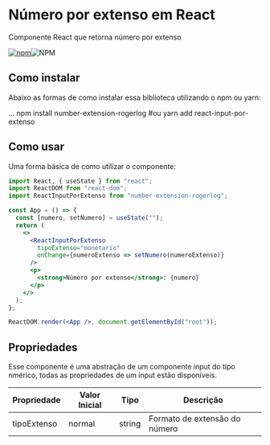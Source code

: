# Número por extenso em React

Componente React que retorna número por extenso

[![npm](https://img.shields.io/npm/v/number-extension-rogerlog)](https://www.npmjs.com/package/number-extension-rogerlog)![NPM](https://img.shields.io/npm/l/number-extension-rogerlog)

## Como instalar

Abaixo as formas de como instalar essa biblioteca utilizando o npm ou yarn:

...
npm install number-extension-rogerlog
#ou
yarn add react-input-por-extenso

## Como usar

Uma forma básica de como utilizar o componente:

```jsx
import React, { useState } from "react";
import ReactDOM from "react-dom";
import ReactInputPorExtenso from "number-extension-rogerlog";

const App = () => {
  const [numero, setNumero] = useState("");
  return (
    <>
      <ReactInputPorExtenso
        tipoExtenso="monetario"
        onChange={numeroExtenso => setNumero(numeroExtenso)}
      />
      <p>
        <strong>Número por extenso</strong>: {numero}
      </p>
    </>
  );
};

ReactDOM.render(<App />, document.getElementById("root"));
```

## Propriedades

Esse componente é uma abstração de um componente input do tipo nmérico, 
todas as propriedades de um input estão disponíveis.

| Propriedade   | Valor Inicial |   Tipo    | Descrição                     |
| ------------- | ------------- | --------- | ----------------------------- |
| tipoExtenso   | normal        | string    | Formato de extensão do número |